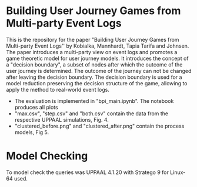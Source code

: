 # Building User Journey Games from Multi-party Event Logs
This is the repository for the paper "Building User Journey Games from Multi-party Event Logs'' by Kobialka, Mannhardt, Tapia Tarifa and Johnsen.
The paper introduces a multi-party view on event logs and promotes a game theoretic model for user journey models.
It introduces the concept of a "decision boundary", a subset of nodes after which the outcome of the user journey is determined.
The outcome of the journey can not be changed after leaving the decision boundary.
The decision boundary is used for a model reduction preserving the decision structure of the game, allowing to apply the method to real-world event logs.
- The evaluation is implemented in "bpi_main.ipynb". The notebook produces all plots 
- "max.csv", "step.csv" and "both.csv" contain the data from the respective UPPAAL simulations, Fig. 4.
- "clustered_before.png" and "clustered_after.png" contain the process models, Fig 5.

# Model Checking
To model check the queries was UPPAAL 4.1.20 with Stratego 9 for Linux-64 used.
